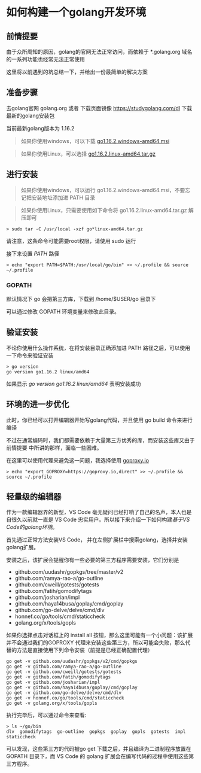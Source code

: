 # 如何构建一个golang开发环境

## 前情提要
由于众所周知的原因，golang的官网无法正常访问，而依赖于 *.golang.org 域名的一系列功能也经常无法正常使用

这里将以前遇到的坑总结一下，并给出一份最简单的解决方案

## 准备步骤

去golang官网 golang.org 或者 下载页面镜像 https://studygolang.com/dl 下载最新的golang安装包

当前最新golang版本为 1.16.2

> 如果你使用windows，可以下载 [go1.16.2.windows-amd64.msi](https://studygolang.com/dl/golang/go1.16.2.windows-amd64.msi)

> 如果你使用Linux，可以选择 [go1.16.2.linux-amd64.tar.gz](https://studygolang.com/dl/golang/go1.16.2.linux-amd64.tar.gz)

## 进行安装

> 如果你使用windows，可以运行 go1.16.2.windows-amd64.msi，不要忘记把安装地址添加进 PATH 目录

> 如果你使用Linux，只需要使用如下命令将 go1.16.2.linux-amd64.tar.gz 解压即可

```
> sudo tar -C /usr/local -xzf go*linux-amd64.tar.gz
```
请注意，这条命令可能需要root权限，请使用 sudo 运行

接下来设置 *PATH* 路径

```
> echo "export PATH=$PATH:/usr/local/go/bin" >> ~/.profile && source ~/.profile
```

### GOPATH

默认情况下 go 会把第三方库，下载到 /home/$USER/go 目录下

可以通过修改 GOPATH 环境变量来修改此目录。

## 验证安装

不论你使用什么操作系统，在将安装目录正确添加进 PATH 路径之后，可以使用一下命令来验证安装

```
> go version
go version go1.16.2 linux/amd64
```

如果显示 *go version go1.16.2 linux/amd64* 表明安装成功

## 环境的进一步优化

此时，你已经可以打开编辑器开始写golang代码，并且使用 go build 命令来进行编译

不过在通常编码时，我们都需要依赖于大量第三方优秀的库，而安装这些库又由于 前情提要 中所讲的那样，面临一些困难。

在这里可以使用代理来避免这一问题，我选择使用 [goproxy.io](goproxy.io)


```
> echo "export GOPROXY=https://goproxy.io,direct" >> ~/.profile && source ~/.profile
```

## 轻量级的编辑器

作为一款编辑器界的新型，VS Code 毫无疑问已经打响了自己的名声，本人也是自很久以前就一直是 VS Code 忠实用户。所以接下来介绍一下如何构建*基于VS Code的golang环境*。

首先通过正常方法安装VS Code， 并在左侧扩展栏中搜索golang，选择并安装golang扩展。

安装之后，该扩展会提醒你有一些必要的第三方程序需要安装，它们分别是

* github.com/uudashr/gopkgs/tree/master/v2
* github.com/ramya-rao-a/go-outline 
* github.com/cweill/gotests/gotests
* github.com/fatih/gomodifytags
* github.com/josharian/impl
* github.com/haya14busa/goplay/cmd/goplay
* github.com/go-delve/delve/cmd/dlv
* honnef.co/go/tools/cmd/staticcheck
* golang.org/x/tools/gopls

如果你选择点击对话框上的 install all 按钮，那么这里可能有一个小问题：该扩展并不会通过我们的GOPROXY 代理来安装这些第三方，所以可能会失败，那么代替的方法是直接使用下列命令安装（前提是已经正确配置代理）

```
go get -v github.com/uudashr/gopkgs/v2/cmd/gopkgs
go get -v github.com/ramya-rao-a/go-outline
go get -v github.com/cweill/gotests/gotests
go get -v github.com/fatih/gomodifytags
go get -v github.com/josharian/impl
go get -v github.com/haya14busa/goplay/cmd/goplay
go get -v github.com/go-delve/delve/cmd/dlv
go get -v honnef.co/go/tools/cmd/staticcheck
go get -v golang.org/x/tools/gopls
```

执行完毕后，可以通过命令来查看:

```
> ls ~/go/bin
dlv  gomodifytags  go-outline  gopkgs  goplay  gopls  gotests  impl  staticcheck
```

可以发现，这些第三方的代码被go get 下载之后，并且编译为二进制程序放置在 GOPATH 目录下，而 VS Code 的 golang 扩展会在编写代码的过程中使用这些第三方程序。